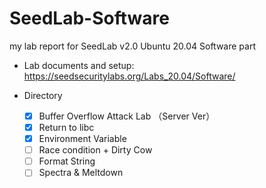 # SeedLab-Software
my lab report for SeedLab v2.0 Ubuntu 20.04 Software part

- Lab documents and setup: https://seedsecuritylabs.org/Labs_20.04/Software/

- Directory
  - [x] Buffer Overflow Attack Lab （Server Ver）
  - [x] Return to libc
  - [x] Environment Variable
  - [ ] Race condition + Dirty Cow
  - [ ] Format String
  - [ ] Spectra & Meltdown
